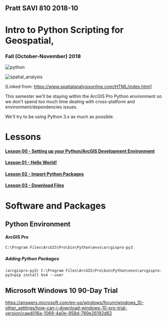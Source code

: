 ## Pratt SAVI 810 2018-10
 
# Intro to Python Scripting for Geospatial, 

### Fall (October-November) 2018


![python](https://www.python.org/static/community_logos/python-logo-master-v3-TM.png)

![spatial_analysis](https://www.spatialanalysisonline.com/HTML/spatiotemporalscan_zoom57.png)

[Linked from: https://www.spatialanalysisonline.com/HTML/index.html]

This semester we'll be staying within the ArcGIS Pro Python environment so we don't spend too much time dealing with cross-platform and environment/dependencies issues. 

We'll try to be using Python 3.x as much as possible. 


# Lessons
#### [Lesson 00 - Setting up your Python/ArcGIS Development Environment](https://github.com/pratt-savi-810/pratt-savi-810-2018-10/tree/master/lessons/lesson_00_python_setup)

#### [Lesson 01 - Hello World!](https://github.com/pratt-savi-810/pratt-savi-810-2018-10/tree/master/lessons/lesson_01_hello_world)	
	
#### [Lesson 02 - Import Python Packages](https://github.com/pratt-savi-810/pratt-savi-810-2018-10/tree/master/lessons/lesson_02_import)

#### [Lesson 03 - Download Files](https://github.com/pratt-savi-810/pratt-savi-810-2018-10/tree/master/lessons/lesson_03_download_files)

# Software and Packages

## Python Environment

#### ArcGIS Pro

    C:\Program Files\ArcGIS\Pro\bin\Python\envs\arcgispro-py3


##### Adding Python Packages

    (arcgispro-py3) C:\Program Files\ArcGIS\Pro\bin\Python\envs\arcgispro-py3>pip install bs4 --user

## **Microsoft Windows 10 90-Day Trial**

https://answers.microsoft.com/en-us/windows/forum/windows_10-other_settings/how-can-i-download-windows-10-pro-trial-version/caad016a-1069-4a0e-958d-769e26192d62
